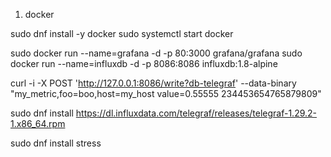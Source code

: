 1. docker

sudo dnf install -y docker
sudo systemctl start docker

sudo docker run --name=grafana -d -p 80:3000 grafana/grafana
sudo docker run --name=influxdb -d -p 8086:8086 influxdb:1.8-alpine

curl -i -X POST 'http://127.0.0.1:8086/write?db-telegraf' --data-binary "my_metric,foo=boo,host=my_host value=0.55555 234453654765879809"

sudo dnf install https://dl.influxdata.com/telegraf/releases/telegraf-1.29.2-1.x86_64.rpm

sudo dnf install stress
